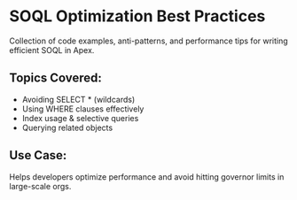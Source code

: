 # SOQL Optimization Best Practices

Collection of code examples, anti-patterns, and performance tips for writing efficient SOQL in Apex.

## Topics Covered:
- Avoiding SELECT * (wildcards)
- Using WHERE clauses effectively
- Index usage & selective queries
- Querying related objects

## Use Case:
Helps developers optimize performance and avoid hitting governor limits in large-scale orgs.